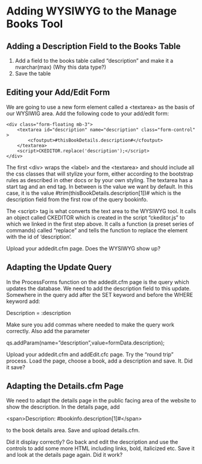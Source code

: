 # Adding WYSIWYG to the Manage Books Tool

## Adding a Description Field to the Books Table

1. Add a field to the books table called “description” and make it a nvarchar(max) (Why this data type?)
2. Save the table

## Editing your Add/Edit Form

We are going to use a new form element called a \<textarea> as the basis of our WYSIWIG area. Add the following code to your add/edit form:

```
<div class="form-floating mb-3">
    <textarea id="description" name="description" class="form-control" >
        <cfoutput>#thisBookDetails.description#</cfoutput>
    </textarea>
    <script>CKEDITOR.replace('description');</script>
</div>
```

The first \<div> wraps the \<label> and the \<textarea> and should include all the css classes that will stylize your form, either according to the bootstrap rules as described in other docs or by your own styling. The textarea has a start tag and an end tag. In between is the value we want by default. In this case, it is the value #trim(thisBookDetails.description\[1])# which is the description field from the first row of the query bookinfo.

The \<script> tag is what converts the text area to the WYSIWYG tool. It calls an object called CKEDITOR which is created in the script “ckeditor.js” to which we linked in the first step above. It calls a function (a preset series of commands) called “replace” and tells the function to replace the element with the id of ‘description’.

Upload your addedit.cfm page. Does the WYSIWYG show up?

## Adapting the Update Query

In the ProcessForms function on the addedit.cfm page is the query which updates the database. We need to add the description field to this update. Somewhere in the query add after the SET keyword and before the WHERE keyword add:

Description = :description

Make sure you add commas where needed to make the query work correctly. Also add the parameter

qs.addParam(name=”description”,value=formData.description);

Upload your addedit.cfm and addEdit.cfc page. Try the “round trip” process. Load the page, choose a book, add a description and save. It. Did it save?

## Adapting the Details.cfm Page

We need to adapt the details page in the public facing area of the website to show the description. In the details page, add

\<span>Description: #bookinfo.description\[1]#\</span>

to the book details area. Save and upload details.cfm.

Did it display correctly? Go back and edit the description and use the controls to add some more HTML including links, bold, italicized etc. Save it and look at the details page again. Did it work?
